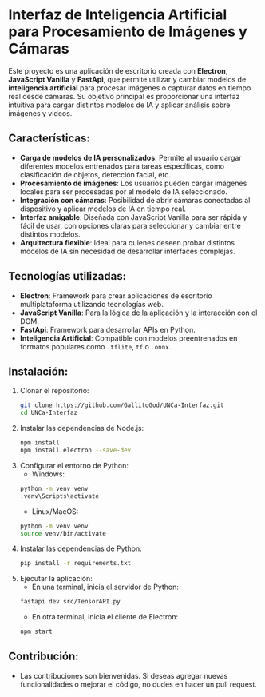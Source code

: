 # Interfaz de Inteligencia Artificial para Procesamiento de Imágenes y Cámaras

Este proyecto es una aplicación de escritorio creada con **Electron**, **JavaScript Vanilla** y **FastApi**, que permite utilizar y cambiar modelos de **inteligencia artificial** para procesar imágenes o capturar datos en tiempo real desde cámaras. Su objetivo principal es proporcionar una interfaz intuitiva para cargar distintos modelos de IA y aplicar análisis sobre imágenes y videos.

## Características:

- **Carga de modelos de IA personalizados**: Permite al usuario cargar diferentes modelos entrenados para tareas específicas, como clasificación de objetos, detección facial, etc.
- **Procesamiento de imágenes**: Los usuarios pueden cargar imágenes locales para ser procesadas por el modelo de IA seleccionado.
- **Integración con cámaras**: Posibilidad de abrir cámaras conectadas al dispositivo y aplicar modelos de IA en tiempo real.
- **Interfaz amigable**: Diseñada con JavaScript Vanilla para ser rápida y fácil de usar, con opciones claras para seleccionar y cambiar entre distintos modelos.
- **Arquitectura flexible**: Ideal para quienes deseen probar distintos modelos de IA sin necesidad de desarrollar interfaces complejas.

## Tecnologías utilizadas:

- **Electron**: Framework para crear aplicaciones de escritorio multiplataforma utilizando tecnologías web.
- **JavaScript Vanilla**: Para la lógica de la aplicación y la interacción con el DOM.
- **FastApi**: Framework para desarrollar APIs en Python.
- **Inteligencia Artificial**: Compatible con modelos preentrenados en formatos populares como `.tflite`, `tf` o `.onnx`.

## Instalación:

1. Clonar el repositorio:
   ```bash
   git clone https://github.com/GallitoGod/UNCa-Interfaz.git
   cd UNCa-Interfaz
   ```
2. Instalar las dependencias de Node.js:
   ```bash
   npm install
   npm install electron --save-dev
   ```
3. Configurar el entorno de Python:
   - Windows:
   ```bash
   python -m venv venv
   .venv\Scripts\activate
   ```
   - Linux/MacOS:
   ```bash
   python -m venv venv
   source venv/bin/activate
   ```
4. Instalar las dependencias de Python:
   ```bash
   pip install -r requirements.txt
   ```
5. Ejecutar la aplicación:
   - En una terminal, inicia el servidor de Python:
   ```bash
   fastapi dev src/TensorAPI.py
   ```
   - En otra terminal, inicia el cliente de Electron:
   ```bash
   npm start
   ```


## Contribución:

- Las contribuciones son bienvenidas. Si deseas agregar nuevas funcionalidades o mejorar el código, no dudes en hacer un pull request.
